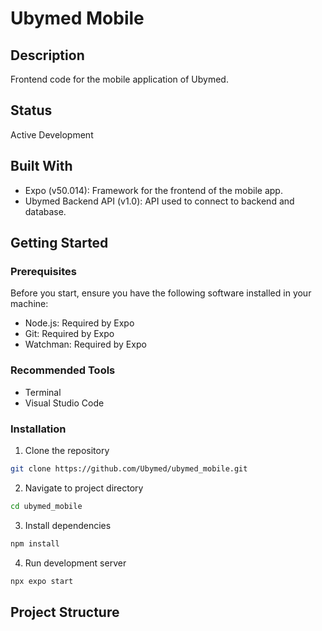 # Ubymed Mobile

## Description
Frontend code for the mobile application of Ubymed.

## Status
Active Development

## Built With
- Expo (v50.014): Framework for the frontend of the mobile app.
- Ubymed Backend API (v1.0): API used to connect to backend and database.

## Getting Started

### Prerequisites
Before you start, ensure you have the following software installed in your machine:
- Node.js: Required by Expo
- Git: Required by Expo
- Watchman: Required by Expo

### Recommended Tools
- Terminal
- Visual Studio Code

### Installation
1. Clone the repository
```bash
git clone https://github.com/Ubymed/ubymed_mobile.git
```
2. Navigate to project directory
```bash
cd ubymed_mobile
```
3. Install dependencies
```bash
npm install
```
4. Run development server
```bash
npx expo start
```

## Project Structure
